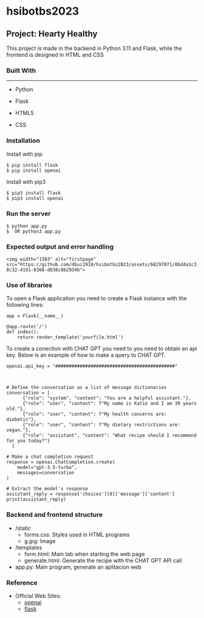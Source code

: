 # hsibotbs2023
## Project: Hearty Healthy

This project is made in the backend in Python 3.11 and Flask, while the frontend is designed in HTML and CSS
### Built With

***

- Python

- Flask

- HTML5

- CSS
### Installation
Install with pip
```
$ pip install flask
$ pip install openai
```
Install with pip3
```
$ pip3 install flask
$ pip3 install openai
```
### Run the server

```
$ python app.py
$  OR python3 app.py
```
### Expected output and error handling

```
<img width="1303" alt="firstpage" src="https://github.com/dbui1910/hsibotbs2023/assets/68297071/0bd4a1c3-8c32-4191-8368-d838c862934b">

```
### Use of libraries
To open a Flask application you need to create a Flask instance with the following lines:
```
app = Flask(__name__)

@app.route('/')
def index():
    return render_template('yourfile.html')
```
To create a conection with CHAT GPT you need to you need to obtain an api key.
Below is an example of how to make a query to CHAT GPT.
```
openai.api_key = "############################################"



# Define the conversation as a list of message dictionaries
conversation = [
      {"role": "system", "content": "You are a helpful assistant."},
      {"role": "user", "content": f"My name is Katie and I am 39 years old."},
      {"role": "user", "content": f"My health concerns are: diebetic"},
      {"role": "user", "content": f"My dietary restrictions are: vegan."},
      {"role": "assistant", "content": "What recipe should I recommend for you today?"}
  ]

# Make a chat completion request
response = openai.ChatCompletion.create(
    model="gpt-3.5-turbo",
    messages=conversation
)

# Extract the model's response
assistant_reply = response['choices'][0]['message']['content']
print(assistant_reply)

```

### Backend and frontend structure
- /static
  - forms.css: Styles used in HTML programs
  - g.jpg: Image
- /templates
  - form.html: Main tab when starting the web page
  - generate.html: Generate the recipe with the CHAT GPT API call
- app.py: Main program, generate an aplitacion web

### Reference
- Official Web Sites:
   - [openai](https://platform.openai.com/docs/introduction/overview)
   - [flask](https://flask.palletsprojects.com/en/2.3.x/)
  
